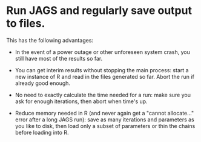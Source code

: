 # Run JAGS and regularly save output to files.

This has the following advantages:

* In the event of a power outage or other unforeseen system crash, you still have most of the results so far.

* You can get interim results without stopping the main process: start a new instance of R and read in the files generated so far. Abort the run if already good enough.

* No need to exactly calculate the time needed for a run: make sure you ask for enough iterations, then abort when time's up.

* Reduce memory needed in R (and never again get a "cannot allocate..." error after a long JAGS run): save as many iterations and parameters as you like to disk, then load only a subset of parameters or thin the chains before loading into R.



